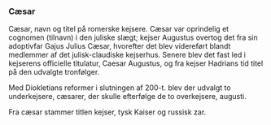 ### Cæsar


Cæsar, navn og titel på romerske kejsere. Cæsar var oprindelig et cognomen (tilnavn) i den juliske slægt; kejser Augustus overtog det fra sin adoptivfar Gajus Julius Cæsar, hvorefter det blev videreført blandt medlemmer af det julisk-claudiske kejserhus. Senere blev det fast led i kejserens officielle titulatur, Caesar Augustus, og fra kejser Hadrians tid titel på den udvalgte tronfølger.

Med Diokletians reformer i slutningen af 200-t. blev der udvalgt to underkejsere, cæsarer, der skulle efterfølge de to overkejsere, augusti.

Fra cæsar stammer titlen kejser, tysk Kaiser og russisk zar.